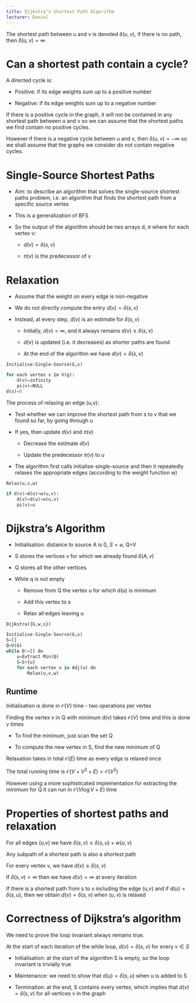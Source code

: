 ```yaml
---
title: Dijkstra’s Shortest Path Algorithm
lecturer: Daniel
---
```


The shortest path between u and v is denoted $\delta(u,v)$, if there is
no path, then $\delta(u,v)=\infty$

# Can a shortest path contain a cycle?

A directed cycle is:

-   Positive: if its edge weights sum up to a positive number

-   Negative: if its edge weights sum up to a negative number

If there is a positive cycle in the graph, it will not be contained in
any shortest path between u and v so we can assume that the shortest
paths we find contain no positive cycles.

However if there is a negative cycle between u and v, then
$\delta(u,v)=-\infty$ so we shall assume that the graphs we consider do
not contain negative cycles.

# Single-Source Shortest Paths

-   Aim: to describe an algorithm that solves the single-source shortest
    paths problem, i.e. an algorithm that finds the shortest path from a
    specific source vertex

-   This is a generalization of BFS

-   So the output of the algorithm should be two arrays d, $\pi$ where
    for each vertex v:

    -   $d(v)=\delta(s,v)$

    -   $\pi(v)$ is the predecessor of v

# Relaxation

-   Assume that the weight on every edge is non-negative

-   We do not directly compute the entry $d(v)=\delta(s,v)$

-   Instead, at every step, $d(v)$ is an estimate for $\delta(s,v)$

    -   Initially, $d(v)=\infty$, and it always remains
        $d(v)\geqslant \delta(s,v)$

    -   $d(v)$ is updated (i.e. it decreases) as shorter paths are found

    -   At the end of the algorithm we have $d(v)=\delta(s,v)$

`Initialise-Single-Source(G,s)`

```python
for each vertex v in V(g):
    d(v)=infinity
    pi(v)=NULL
d(s)=0
```

The process of relaxing an edge (u,v):

-   Test whether we can improve the shortest path from s to v that we
    found so far, by going through u

-   If yes, then update $d(v)$ and $\pi(v)$

    -   Decrease the estimate $d(v)$

    -   Update the predecessor $\pi(v)$ to u

-   The algorithm first calls initialise-single-source and then it
    repeatedly relaxes the appropriate edges (according to the weight
    function w)

`Relax(u,v,w)`

```python
if d(v)>d(u)+w(u,v):
    d(v)=d(u)+w(u,v)
    pi(v)=u
```

# Dijkstra’s Algorithm

-   Initialisation: distance to source A is 0, $S=\varnothing$, Q=V

-   S stores the vertices v for which we already found $\delta(A,v)$

-   Q stores all the other vertices

-   While q is not empty

    -   Remove from Q the vertex u for which d(u) is minimum

    -   Add this vertex to s

    -   Relax all edges leaving u

`Dijkstra({G,w,s})`

```python
Initialise-Single-Source(G,s)
S=[]
Q=V(G)
while Q!=[] do
    u=Extract-Min(Q)
    S=S+{u}
    for each vertex v in Adj(u) do
        Relax(u,v,w)
```

## Runtime

Initialisation is done in $\mathcal{O}(V)$ time - two operations per
vertex

Finding the vertex v in Q with minimum d(v) takes $\mathcal{O}(V)$ time
and this is done v times

-   To find the minimum, just scan the set Q

-   To compute the new vertex in S, find the new minimum of Q

Relaxation takes in total $\mathcal{O}(E)$ time as every edge is relaxed
once

The total running time is $\mathcal{O}(V+V^2+E)=\mathcal{O}(V^2)$

However using a more sophisticated implementation for extracting the
minimum for Q it can run in $\mathcal{O}(V\log V+E)$ time

# Properties of shortest paths and relaxation

<Definition name="Triangle Inequality">

For all edges (u,v) we have $\delta(s,v)\leqslant \delta(s,u)+w(u,v)$

</Definition>

<Definition name="Optimal substructure">
Any subpath of a shortest path is also a shortest path
</Definition>

<Definition name="Upper bound property">

For every vertex v, we have $d(v)\geqslant \delta(s,v)$

</Definition>

<Definition name="No-path property">

If $\delta(s,v)=\infty$ then we have $d(v)=\infty$ at every iteration

</Definition>

<Definition name="Convergence property">

If there is a shortest path from s to v including the edge (u,v) and if $d(u)=\delta(s,u)$, then we obtain $d(v)=\delta(s,v)$ when $(u,v)$ is relaxed

</Definition>

# Correctness of Dijkstra’s algorithm

We need to prove the loop invariant always remains true.

At the start of each iteration of the while loop, $d(v)=\delta(s,v)$ for
every $v\in S$

-   Initialisation: at the start of the algorithm S is empty, so the
    loop invariant is trivially true

-   Maintenance: we need to show that $d(u)=\delta(s,u)$ when u is added
    to S

-   Termination: at the end, S contains every vertex, which implies that
    $d(v)=\delta(s,v)$ for all vertices v in the graph
